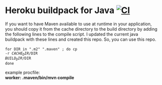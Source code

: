 Heroku buildpack for Java [![CI](https://github.com/heroku/heroku-buildpack-java/actions/workflows/ci.yml/badge.svg)](https://github.com/heroku/heroku-buildpack-java/actions/workflows/ci.yml)
=========================

If you want to have Maven available to use at runtime in your application, you should copy it from the cache directory to the build directory by adding the following lines to the compile script. I updated the current java buildpack with these lines and created this repo. So, you can use this repo. <br><br>
<code>for DIR in ".m2" ".maven" ; do
 cp -r $CACHE_DIR/$DIR $BUILD_DIR/$DIR
done</code>


example procfile: <br>
<b>worker: .maven/bin/mvn compile</b>

